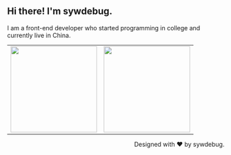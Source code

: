 ## Hi there! I'm sywdebug.

I am a front-end developer who started programming in college and currently live in China.

<html>
  <table style="margin:auto">
    <tr>
      <td><img src="https://github-readme-stats.vercel.app/api?username=sywdebug&show_icons=true" height="200px" /></td>
      <td><img src="https://github-readme-stats.vercel.app/api/top-langs/?username=sywdebug&layout=compact" height="200px" /></td>
    </tr>
  </table>
</html>
<!-- &locale=cn -->


<p align="right">Designed with ❤️ by sywdebug.</p>
